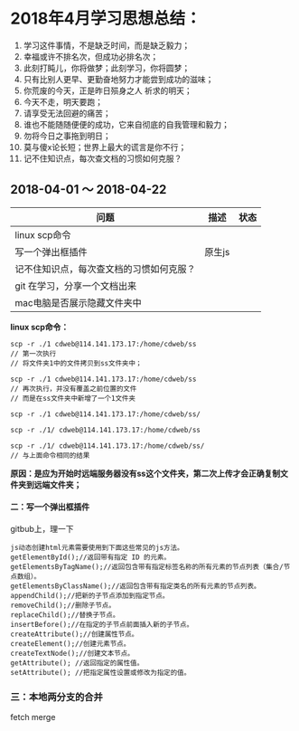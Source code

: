 # 2018年4月学习思想总结：

1. 学习这件事情，不是缺乏时间，而是缺乏毅力；
2. 幸福或许不排名次，但成功必排名次；
3. 此刻打盹儿，你将做梦；此刻学习，你将圆梦；
4. 只有比别人更早、更勤奋地努力才能尝到成功的滋味；
5. 你荒废的今天，正是昨日殒身之人 祈求的明天；
6. 今天不走，明天要跑；
7. 请享受无法回避的痛苦；
8. 谁也不能随随便便的成功，它来自彻底的自我管理和毅力；
9. 勿将今日之事拖到明日；
10. 莫与傻x论长短；世界上最大的谎言是你不行；
11. 记不住知识点，每次查文档的习惯如何克服？





## 2018-04-01 ～ 2018-04-22

| 问题                                     | 描述   | 状态 |
| ---------------------------------------- | ------ | ---- |
| linux scp命令                            |        |      |
| 写一个弹出框插件                         | 原生js |      |
| 记不住知识点，每次查文档的习惯如何克服？ |        |      |
| git 在学习，分享一个文档出来             |        |      |
| mac电脑是否展示隐藏文件夹中              |        |      |

**linux scp命令：**

```
scp -r ./1 cdweb@114.141.173.17:/home/cdweb/ss
// 第一次执行
// 将文件夹1中的文件拷贝到ss文件夹中；

scp -r ./1 cdweb@114.141.173.17:/home/cdweb/ss
// 再次执行，并没有覆盖之前位置的文件
// 而是在ss文件夹中新增了一个1文件夹
```

```
scp -r ./1 cdweb@114.141.173.17:/home/cdweb/ss/

scp -r ./1/ cdweb@114.141.173.17:/home/cdweb/ss

scp -r ./1/ cdweb@114.141.173.17:/home/cdweb/ss/
// 与上面命令相同的结果
```

**原因：是应为开始时远端服务器没有ss这个文件夹，第二次上传才会正确复制文件夹到远端文件夹；**



#### 二：写一个弹出框插件

gitbub上，理一下



```
js动态创建html元素需要使用到下面这些常见的js方法。 
getElementById();//返回带有指定 ID 的元素。 
getElementsByTagName();//返回包含带有指定标签名称的所有元素的节点列表（集合/节点数组）。 
getElementsByClassName();//返回包含带有指定类名的所有元素的节点列表。 
appendChild();//把新的子节点添加到指定节点。 
removeChild();//删除子节点。 
replaceChild();//替换子节点。 
insertBefore();//在指定的子节点前面插入新的子节点。 
createAttribute();//创建属性节点。 
createElement();//创建元素节点。 
createTextNode();//创建文本节点。 
getAttribute(); //返回指定的属性值。 
setAttribute(); //把指定属性设置或修改为指定的值。
```



### 三：本地两分支的合并

fetch merge